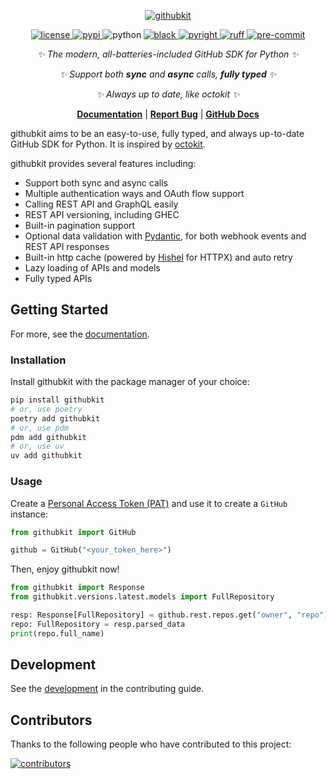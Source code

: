 <!-- markdownlint-disable MD033 MD041 -->
<div align="center">

[![githubkit](https://socialify.git.ci/yanyongyu/githubkit/image?description=1&descriptionEditable=%E2%9C%A8%20GitHub%20SDK%20for%20Python%20%E2%9C%A8&font=Bitter&language=1&pattern=Circuit%20Board&theme=Light)](https://github.com/yanyongyu/githubkit)

</div>

<p align="center">
  <a href="https://raw.githubusercontent.com/yanyongyu/githubkit/master/LICENSE">
    <img src="https://img.shields.io/github/license/yanyongyu/githubkit" alt="license">
  </a>
  <a href="https://pypi.python.org/pypi/githubkit">
    <img src="https://img.shields.io/pypi/v/githubkit?logo=python&logoColor=edb641" alt="pypi">
  </a>
  <img src="https://img.shields.io/badge/python-3.8+-blue?logo=python&logoColor=edb641" alt="python">
  <a href="https://github.com/psf/black">
    <img src="https://img.shields.io/badge/code%20style-black-000000.svg?logo=python&logoColor=edb641" alt="black">
  </a>
  <a href="https://github.com/Microsoft/pyright">
    <img src="https://img.shields.io/badge/types-pyright-797952.svg?logo=python&logoColor=edb641" alt="pyright">
  </a>
  <a href="https://github.com/astral-sh/ruff">
    <img src="https://img.shields.io/endpoint?url=https://raw.githubusercontent.com/charliermarsh/ruff/main/assets/badge/v2.json" alt="ruff">
  </a>
  <a href="https://results.pre-commit.ci/latest/github/yanyongyu/githubkit/master">
    <img src="https://results.pre-commit.ci/badge/github/yanyongyu/githubkit/master.svg" alt="pre-commit" />
  </a>
</p>

<div align="center">

<!-- markdownlint-capture -->
<!-- markdownlint-disable MD036 -->

_✨ The modern, all-batteries-included GitHub SDK for Python ✨_

_✨ Support both **sync** and **async** calls, **fully typed** ✨_

_✨ Always up to date, like octokit ✨_

<!-- markdownlint-restore -->

</div>

<p align="center">
  <a href="https://yanyongyu.github.io/githubkit/"><b>Documentation</b></a> |
  <a href="https://github.com/yanyongyu/githubkit/issues"><b>Report Bug</b></a> |
  <a href="https://docs.github.com/"><b>GitHub Docs</b></a>
</p>

githubkit aims to be an easy-to-use, fully typed, and always up-to-date GitHub SDK for Python. It is inspired by [octokit](https://github.com/octokit).

githubkit provides several features including:

- Support both sync and async calls
- Multiple authentication ways and OAuth flow support
- Calling REST API and GraphQL easily
- REST API versioning, including GHEC
- Built-in pagination support
- Optional data validation with [Pydantic](https://docs.pydantic.dev/latest/), for both webhook events and REST API responses
- Built-in http cache (powered by [Hishel](https://hishel.com/) for HTTPX) and auto retry
- Lazy loading of APIs and models
- Fully typed APIs

## Getting Started

For more, see the [documentation](https://yanyongyu.github.io/githubkit).

### Installation

Install githubkit with the package manager of your choice:

```bash
pip install githubkit
# or, use poetry
poetry add githubkit
# or, use pdm
pdm add githubkit
# or, use uv
uv add githubkit
```

### Usage

Create a [Personal Access Token (PAT)](https://github.com/settings/personal-access-tokens/new) and use it to create a `GitHub` instance:

```python
from githubkit import GitHub

github = GitHub("<your_token_here>")
```

Then, enjoy githubkit now!

```python
from githubkit import Response
from githubkit.versions.latest.models import FullRepository

resp: Response[FullRepository] = github.rest.repos.get("owner", "repo")
repo: FullRepository = resp.parsed_data
print(repo.full_name)
```

## Development

See the [development](https://yanyongyu.github.io/githubkit/contributing/) in the contributing guide.

## Contributors

Thanks to the following people who have contributed to this project:

<a href="https://github.com/yanyongyu/githubkit/graphs/contributors">
  <img src="https://contrib.rocks/image?repo=yanyongyu/githubkit&max=1000" alt="contributors" />
</a>
